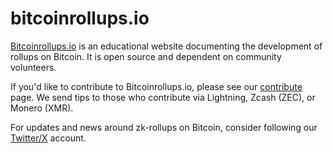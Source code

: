 # bitcoinrollups.io

[Bitcoinrollups.io](https://www.bitcoinrollups.io/) is an educational website documenting the development of rollups on Bitcoin. It is open source and dependent on community volunteers.

If you'd like to contribute to Bitcoinrollups.io, please see our [contribute](https://github.com/januszgrze/bitcoinrollups/blob/main/contribute.md) page. We send tips to those who contribute via Lightning, Zcash (ZEC), or Monero (XMR).

For updates and news around zk-rollups on Bitcoin, consider following our [Twitter/X](https://twitter.com/BitcoinRollups) account.
